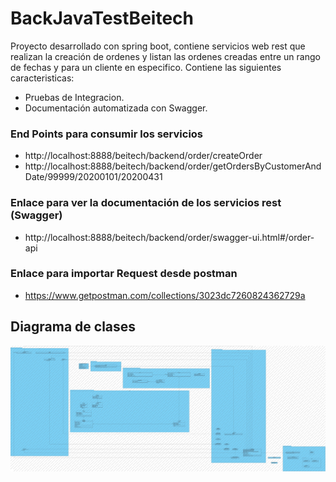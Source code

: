 # BackJavaTestBeitech

Proyecto desarrollado con spring boot, contiene servicios web rest que realizan la creación de ordenes y listan las ordenes creadas entre un rango de fechas y para un cliente en especifico.
Contiene las siguientes caracteristicas:
- Pruebas de Integracion.
- Documentación automatizada con Swagger.

### End Points para consumir los servicios

- http://localhost:8888/beitech/backend/order/createOrder
- http://localhost:8888/beitech/backend/order/getOrdersByCustomerAndDate/99999/20200101/20200431

### Enlace para ver la documentación de los servicios rest (Swagger)

- http://localhost:8888/beitech/backend/order/swagger-ui.html#/order-api

### Enlace para importar Request desde postman
- https://www.getpostman.com/collections/3023dc7260824362729a

## Diagrama de clases

![alt text](https://github.com/tomdeveloper1991/BackJavaTestBeitech/blob/d02e391cf0c3c68d15ccdf6f4ed897ed07d0ca6c/ClassDiagram.jpg?raw=true)